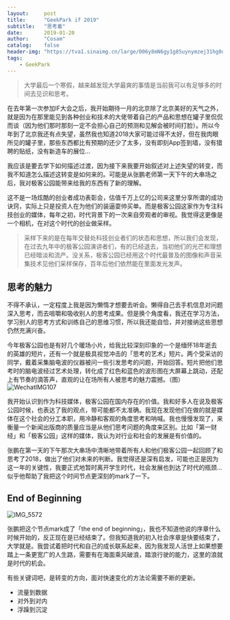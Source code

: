 ```yaml
---
layout:     post
title:      "GeekPark if 2019"
subtitle:   "思考着"
date:       2019-01-20
author:     "Cosam"
catalog:    false
header-img: "https://tva1.sinaimg.cn/large/006y8mN6gy1g85uynymzej31hg0u07tm.jpg"
tags:
    - GeekPark
---
```


> 大学最后一个寒假，越来越发现大学最爽的事情是当前我可以有足够多的时间去见识和思考。

在去年第一次参加IF大会之后，我开始期待一月的北京除了北京美好的天气之外，就是因为在那里能见到各种创业和技术的大佬带着自己的产品和思想在罐子里侃侃而谈（因为他们那时那刻一定不会担心自己的预测和见解会被时间打脸）。所以今年到了北京我还有点失望，虽然我也知道2018大家可能过得不太好，但在我肉眼所见的罐子里，那些东西都比有预期的还少了太多，没有即刻App签到墙，没有猎聘的贴纸，没有新造车的展位… 

我应该是要去学下如何描述过渡，因为接下来我要开始叙述对上述失望的转变，而我不知道怎么描述这转变是如何来的。可能是从张鹏老师第一天下午的大串场之后，我对极客公园能带来给我的东西有了新的理解。

这不是一场炫酷的创业者成功表彰会，估值千万上亿的公司来这里分享所谓的成功诀窍，实际上只是投资人在为他们的装逼耍帅买单。而是极客公园这家作为专注科技创业的媒体，每年之初，时代背景下的一次来自旁观者的审视。我觉得这更像是一个相机，在对这个时代的创业做采样。

> 采样下来的是在每年交替处科技创业者们的状态和思想，所以我们会发现，在过去九年中的极客公园演讲者们，有的已经退去，当初他们的光芒和理想已经暗淡和流产。没关系，极客公园已经用这个时代最普及的图像和声音采集技术见他们采样保存，百年后他们依然能在里面发光发声。

## 思考的魅力

不得不承认，一定程度上我是因为懒惰才想要去听会。懒得自己去手机信息对问题深入思考，而去咀嚼和吸收别人的思考成果。但是换个角度看，我还在学习方法，学习别人的思考方式和训练自己的思维习惯，所以我还能自恰，并对接纳这些思想仍然充满兴奋。

今年极客公园也是有好几个暖场小片，给我比较深刻印象的一个是缅怀18年逝去的英雄的短片，还有一个就是极具视觉冲击的「思考的艺术」短片。两个受采访的同学，戴着采集脑电波的仪器被问一些引发思考的问题，开始回答。短片把他们思考时的脑电波经过艺术处理，转化成了红色和蓝色的波形图在大屏幕上跳动，还配上有节奏的滴答声，直观的让在场所有人被思考的魅力震撼。（图）      ![WechatIMG107]() 

我开始认识到作为科技媒体，极客公园在国内存在的价值。我和好多人在说及极客公园时候，也表达了我的观点，带可能都不太准确。我现在发现他们在做的就是媒体在这个社会的分工本职，用冷静和客观的角度思考和呐喊。我也慢慢发现了，来衡量一个新闻出版商的质量应当是从他们思考问题的角度来区别。比如「第一财经」和「极客公园」这样的媒体，我认为对行业和社会的发展是有价值的。

张鹏在第一天的下午那次大串场中清晰地带着所有人和他们极客公园一起回顾了和思考了2018，做出了他们对未来的判断。我觉得还是深有启发，可能也正是因为这一年的关键性，我要正式地暂时离开学生时代，社会发展也到达了时代的瓶颈…似乎他帮助了我把这个时间节点更深刻的mark了一下。

## End of Beginning

![IMG_5572](/Users/Samuel/Downloads/IMG_5572.JPG)

张鹏把这个节点mark成了「the end of beginning」，我也不知道他说的序章什么时候开始的，反正现在是已经结束了。但我知道我的初入社会序章是快要结束了，大学就是。我尝试着把时代和自己的成长联系起来，因为我发现人活世上如果想要踏上一条更宽广的人生路，需要有在海面乘风破浪，踏浪行驶的能力，这里的浪就是时代的机会。

有些关键词吧，是转变的方向，面对快速变化的方法论需要不断的更新。

* 流量到数据 
* 对外到对内 
* 浮躁到沉淀

